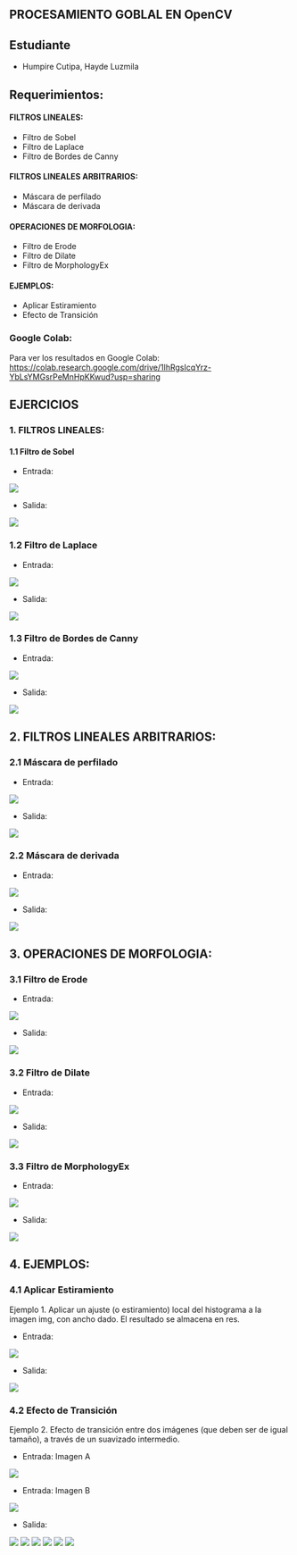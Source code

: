 ## PROCESAMIENTO GOBLAL EN OpenCV
## Estudiante
- Humpire Cutipa, Hayde Luzmila

## Requerimientos:
#### FILTROS LINEALES:
  - Filtro de Sobel
  - Filtro de Laplace
  - Filtro de Bordes de Canny
#### FILTROS LINEALES ARBITRARIOS:
  - Máscara de perfilado
  - Máscara de derivada
#### OPERACIONES DE MORFOLOGIA:
  - Filtro de Erode
  - Filtro de Dilate
  - Filtro de MorphologyEx
#### EJEMPLOS:
  - Aplicar Estiramiento
  - Efecto de Transición

### Google Colab:
Para ver los resultados en Google Colab: https://colab.research.google.com/drive/1lhRgsIcqYrz-YbLsYMGsrPeMnHpKKwud?usp=sharing

## EJERCICIOS

### 1. FILTROS LINEALES:
#### 1.1 Filtro de Sobel

- Entrada: 

![](Entrada/imagen1.jpg)


- Salida:

![](Salida/1-1_Filtro_Sobel.jpg)

### 1.2 Filtro de Laplace

- Entrada: 

![](Entrada/imagen1.jpg)


- Salida:

![](Salida/1-2_Filtro_Laplace.jpg)

### 1.3 Filtro de Bordes de Canny

- Entrada: 

![](Entrada/imagen1.jpg)


- Salida:

![](Salida/1-3_Filtro_Canny.jpg)

## 2. FILTROS LINEALES ARBITRARIOS:
### 2.1 Máscara de perfilado

- Entrada: 

![](Entrada/imagen1.jpg)


- Salida:

![](Salida/2-1_Filtro_Mascara_Perfilado.jpg)

### 2.2 Máscara de derivada
 

- Entrada: 

![](Entrada/imagen1.jpg)


- Salida:

![](Salida/2-1_Filtro_Mascara_Derivada.jpg)

## 3. OPERACIONES DE MORFOLOGIA:
### 3.1 Filtro de Erode

- Entrada: 

![](Entrada/imagen1.jpg)


- Salida:

![](Salida/4-1_Filtro_Erode.jpg)



### 3.2 Filtro de Dilate

- Entrada: 

![](Entrada/imagen1.jpg)


- Salida:

![](Salida/4-2_Filtro_Dilate.jpg)


### 3.3 Filtro de MorphologyEx

- Entrada: 

![](Entrada/imagen1.jpg)


- Salida:

![](Salida/4-3_Filtro_Morfologica.jpg)


## 4. EJEMPLOS:
### 4.1 Aplicar Estiramiento
Ejemplo 1. Aplicar un ajuste (o estiramiento) local del histograma a la imagen img, con ancho dado. El resultado se almacena en res.

- Entrada: 

![](Entrada/imagen1.jpg)


- Salida:

![](Salida/5-1_Filtro_Estiramiento_Local_Histograma.jpg)


### 4.2 Efecto de Transición
Ejemplo 2. Efecto de transición entre dos imágenes (que deben ser de igual tamaño), a través de un suavizado intermedio.

- Entrada: Imagen A

![](Entrada/imagen1.jpg) 

- Entrada: Imagen B

![](Entrada/imagen2.jpg)

- Salida:

![](Salida/5-2_Filtro_Transicion_Dos_Imagenes0.jpg)
![](Salida/5-2_Filtro_Transicion_Dos_Imagenes20.jpg)
![](Salida/5-2_Filtro_Transicion_Dos_Imagenes40.jpg)
![](Salida/5-2_Filtro_Transicion_Dos_Imagenes60.jpg)
![](Salida/5-2_Filtro_Transicion_Dos_Imagenes80.jpg)
![](Salida/5-2_Filtro_Transicion_Dos_Imagenes99.jpg)

